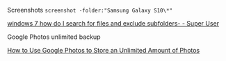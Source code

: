 Screenshots
`screenshot -folder:"Samsung Galaxy S10\*"`

[windows 7 how do I search for files and exclude subfolders- - Super User](https://superuser.com/questions/599121/windows-7-how-do-i-search-for-files-and-exclude-subfolders)

Google Photos unlimited backup

[How to Use Google Photos to Store an Unlimited Amount of Photos](https://www.howtogeek.com/227084/how-to-use-google-photos-to-store-an-unlimited-amount-of-photos/)